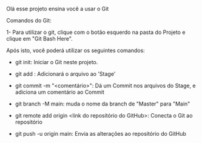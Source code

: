 Olá esse projeto ensina você a usar o Git

Comandos do Git:

1- Para utilizar o git, clique com o botão esquerdo na pasta do Projeto e clique em "Git Bash Here".

Após isto, você poderá utilizar os seguintes comandos:

- git init: Iniciar o Git neste projeto.

- git add <arquivo>: Adicionará o arquivo ao 'Stage'

- git commit -m "<comentário>": Dá um Commit nos arquivos do Stage, e adiciona um comentário ao Commit

- git branch -M main: muda o nome da branch de "Master" para "Main"

- git remote add origin <link do repositório do GitHub>: Conecta o Git ao repositório

- git push -u origin main: Envia as alterações ao repositório do GitHub